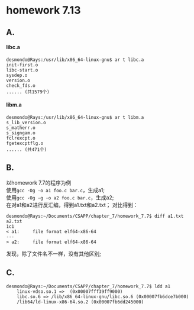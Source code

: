 # homework 7.13

## A.
#### libc.a
```
desmondo@Rays:/usr/lib/x86_64-linux-gnu$ ar t libc.a
init-first.o
libc-start.o
sysdep.o
version.o
check_fds.o
...... (共1579个)
```

#### libm.a
```
desmondo@Rays:/usr/lib/x86_64-linux-gnu$ ar t libm.a
s_lib_version.o
s_matherr.o
s_signgam.o
fclrexcpt.o
fgetexcptflg.o
...... (共471个)
```  

## B.
以homework 7.7的程序为例  
使用```gcc -Og -o a1 foo.c bar.c```，生成a1;  
使用```gcc -Og -g -o a2 foo.c bar.c```，生成a2;  
在对a1和a2进行反汇编，得到a1.txt和a2.txt； 对比得到：  
```
desmondo@Rays:~/Documents/CSAPP/chapter_7/homework_7.7$ diff a1.txt a2.txt
1c1
< a1:     file format elf64-x86-64
---
> a2:     file format elf64-x86-64
```
发现，除了文件名不一样，没有其他区别;  

## C.
```
desmondo@Rays:~/Documents/CSAPP/chapter_7/homework_7.7$ ldd a1
    linux-vdso.so.1 =>  (0x00007fff39ff9000)
    libc.so.6 => /lib/x86_64-linux-gnu/libc.so.6 (0x00007fb6dce7b000)
    /lib64/ld-linux-x86-64.so.2 (0x00007fb6dd245000)
````
